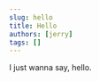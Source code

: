 ```yaml
---
slug: hello
title: Hello
authors: [jerry]
tags: []
---
```


I just wanna say, <!-- truncate --> hello.